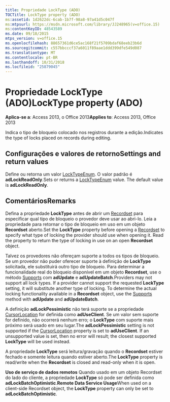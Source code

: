 ```yaml
---
title: Propriedade LockType (ADO)
TOCTitle: LockType property (ADO)
ms:assetid: 1d2622dc-6cab-1b7f-98a8-97a41d5c047f
ms:mtpsurl: https://msdn.microsoft.com/library/JJ248965(v=office.15)
ms:contentKeyID: 48543589
ms.date: 09/18/2015
mtps_version: v=office.15
ms.openlocfilehash: 88657361d6ce5ac168f21f5709bdaf68eeb23b6d
ms.sourcegitcommit: c557bbcccf37a6011f89aae1ddd399dfe549d087
ms.translationtype: MT
ms.contentlocale: pt-BR
ms.lasthandoff: 10/31/2018
ms.locfileid: "25879045"
---
```

# <a name="locktype-property-ado"></a><span data-ttu-id="1b702-102">Propriedade LockType (ADO)</span><span class="sxs-lookup"><span data-stu-id="1b702-102">LockType property (ADO)</span></span>


<span data-ttu-id="1b702-103">**Aplica-se a**: Access 2013, o Office 2013</span><span class="sxs-lookup"><span data-stu-id="1b702-103">**Applies to**: Access 2013, Office 2013</span></span>

<span data-ttu-id="1b702-104">Indica o tipo de bloqueio colocado nos registros durante a edição.</span><span class="sxs-lookup"><span data-stu-id="1b702-104">Indicates the type of locks placed on records during editing.</span></span>

## <a name="settings-and-return-values"></a><span data-ttu-id="1b702-105">Configurações e valores de retorno</span><span class="sxs-lookup"><span data-stu-id="1b702-105">Settings and return values</span></span>

<span data-ttu-id="1b702-p101">Define ou retorna um valor [LockTypeEnum](locktypeenum.md). O valor padrão é **adLockReadOnly**.</span><span class="sxs-lookup"><span data-stu-id="1b702-p101">Sets or returns a [LockTypeEnum](locktypeenum.md) value. The default value is **adLockReadOnly**.</span></span>

## <a name="remarks"></a><span data-ttu-id="1b702-108">Comentários</span><span class="sxs-lookup"><span data-stu-id="1b702-108">Remarks</span></span>

<span data-ttu-id="1b702-p102">Defina a propriedade **LockType** antes de abrir um [Recordset](recordset-object-ado.md) para especificar qual tipo de bloqueio o provedor deve usar ao abri-lo. Leia a propriedade para retornar o tipo de bloqueio em uso em um objeto **Recordset** aberto.</span><span class="sxs-lookup"><span data-stu-id="1b702-p102">Set the **LockType** property before opening a [Recordset](recordset-object-ado.md) to specify what type of locking the provider should use when opening it. Read the property to return the type of locking in use on an open **Recordset** object.</span></span>

<span data-ttu-id="1b702-p103">Talvez os provedores não ofereçam suporte a todos os tipos de bloqueio. Se um provedor não puder oferecer suporte à definição de **LockType** solicitada, ele substituirá outro tipo de bloqueio. Para determinar a funcionalidade real do bloqueio disponível em um objeto **Recordset**, use o método [Supports](supports-method-ado.md) com **adUpdate** e **adUpdateBatch**.</span><span class="sxs-lookup"><span data-stu-id="1b702-p103">Providers may not support all lock types. If a provider cannot support the requested **LockType** setting, it will substitute another type of locking. To determine the actual locking functionality available in a **Recordset** object, use the [Supports](supports-method-ado.md) method with **adUpdate** and **adUpdateBatch**.</span></span>

<span data-ttu-id="1b702-p104">A definição **adLockPessimistic** não terá suporte se a propriedade [CursorLocation](cursorlocation-property-ado.md) for definida como **adUseClient**. Se um valor sem suporte for definido, não ocorrerá nenhum erro; o **LockType** com suporte mais próximo será usado em seu lugar.</span><span class="sxs-lookup"><span data-stu-id="1b702-p104">The **adLockPessimistic** setting is not supported if the [CursorLocation](cursorlocation-property-ado.md) property is set to **adUseClient**. If an unsupported value is set, then no error will result; the closest supported **LockType** will be used instead.</span></span>

<span data-ttu-id="1b702-116">A propriedade **LockType** será leitura/gravação quando o **Recordset** estiver fechado e somente leitura quando estiver aberto.</span><span class="sxs-lookup"><span data-stu-id="1b702-116">The **LockType** property is read/write when the **Recordset** is closed and read-only when it is open.</span></span>

<span data-ttu-id="1b702-117">**Uso de serviço de dados remotos** Quando usado em um objeto Recordset do lado do cliente, a propriedade **LockType** só pode ser definida como **adLockBatchOptimistic**.</span><span class="sxs-lookup"><span data-stu-id="1b702-117">**Remote Data Service Usage**When used on a client-side Recordset object, the **LockType** property can only be set to **adLockBatchOptimistic**.</span></span>

